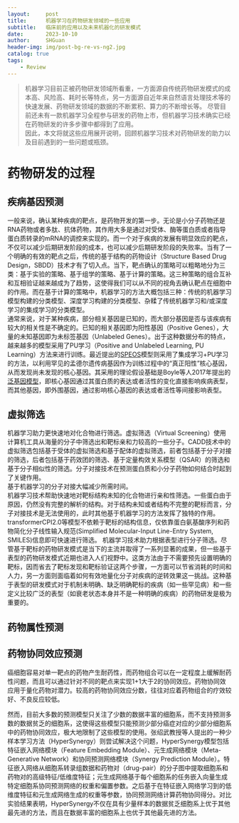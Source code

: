 ```yaml
---
layout:     post
title:      机器学习在药物研发领域的一些应用
subtitle:   临床前的应用以及未来机器化的研发模式
date:       2023-10-10
author:     SHGuan
header-img: img/post-bg-re-vs-ng2.jpg
catalog: true
tags:
    - Review
---
```


> 机器学习目前正被药物研发领域所看重，一方面源自传统药物研发模式的成本高、风险高、耗时长等特点，另一方面源自近年来自然语言处理技术等的快速发展、药物研发领域的数据的不断累积、算力的不断增长等。
> 尽管目前还未有一款机器学习全程参与研发的药物上市，但机器学习技术确实已经在药物研发的许多步骤中都得到了应用。  
> 因此，本文将就这些应用展开说明，回顾机器学习技术对药物研发的助力以及目前遇到的一些问题或瓶颈。  
> 
> 
  
#   药物研发的过程  

## 疾病基因预测  
一般来说，确认某种疾病的靶点，是药物开发的第一步。无论是小分子药物还是RNA药物或者多肽、抗体药物，其作用大多是通过对受体、酶等蛋白质或者指导蛋白质转录的mRNA的调控来实现的。而一个对于疾病的发展有明显效应的靶点，不仅可以减少后期研发阶段的成本，也可以减少后期研发阶段的失败率。当有了一个明确的有效的靶点之后，传统的基于结构的药物设计（Structure Based Drug Design，SBDD）技术才有了切入点。当下，靶点确认的策略可以粗略地分为三类：基于实验的策略、基于组学的策略、基于计算的策略。这三种策略的组合互补和互相验证越来越成为了趋势，这使得我们可以从不同的视角去确认靶点在细胞中的作用。而在基于计算的策略中，机器学习的方法大概包括三种：传统的机器学习模型构建的分类模型、深度学习构建的分类模型、杂糅了传统机器学习和/或深度学习的集成学习的分类模型。  
通常来说，对于某种疾病，部分相关基因是已知的，而大部分基因是否与该疾病有较大的相关性是不确定的。已知的相关基因即为阳性基因（Positive Genes），大量的未知基因即为未标签基因（Unlabeled Genes）。出于这种数据分布的特点，越来越多的模型采用了PU学习（Positive and Unlabeled Learning, PU Learning）方法来进行训练。最近提出的[SPEOS](https://github.com/fratajcz/speos)模型则采用了集成学习+PU学习的方法，以利用罕见的孟德尔遗传病基因作为训练过程中的“真正阳性”核心基因，从而发现尚未发现的核心基因。其采用的理论假设基础是Boyle等人2017年提出的[泛基因模型](https://pubmed.ncbi.nlm.nih.gov/28622505/)，即核心基因通过其蛋白质的表达或者活性的变化直接影响疾病表型，而其他基因，即外围基因，通过影响核心基因的表达或者活性等间接影响表型。  
 
## 虚拟筛选
机器学习助力更快速地对化合物进行筛选。虚拟筛选（Virtual Screening）使用计算机工具从海量的分子中筛选出和靶标亲和力较高的一些分子。CADD技术中的虚拟筛选包括基于受体的虚拟筛选和基于配体的虚拟筛选，前者包括基于分子对接的筛选，后者包括基于药效团的筛选、基于定量构效关系模型（QSAR）的筛选和基于分子相似性的筛选。分子对接技术在预测蛋白质和小分子药物如何结合时起到了关键作用。  
基于机器学习的分子对接大幅减少所需时间。  
机器学习技术帮助快速地对靶标结构未知的化合物进行亲和性筛选。一些蛋白由于原因，仍然没有完整的解析的结构。对于结构未知或者结构不完整的靶标而言，分子对接技术是无法使用的，此时其他基于机器学习的方法发挥了独特的作用。  transformerCPI2.0等模型不依赖于靶标的结构信息，仅依靠蛋白氨基酸序列和药物简化分子线性输入规范(Simplified Molecular-Input Line-Entry System, SMILES)信息即可快速进行筛选。
机器学习技术助力根据表型进行分子筛选。尽管基于靶标的药物研发模式是当下的主流并取得了一系列显著的成果，但一些基于表型的药物研发模式近期也进入人们视野中。这类方法由于不需要预先设置明确的靶标，因而省去了靶标发现和靶标验证这两个步骤，一方面可以节省消耗的时间和人力，另一方面则面临着如何有效地量化分子对疾病的逆转效果这一挑战。这种基于表型的研发模式对于机制未明确、缺乏明确靶标的疾病（如一些罕见病）和一些定义比较广泛的表型（如衰老状态本身并不是一种明确的疾病）的药物研发是极为重要的。

## 药物属性预测  

## 药物协同效应预测
癌细胞容易对单一靶点的药物产生耐药性，而药物组合可以在一定程度上缓解耐药性问题，而且可以通过针对不同的靶点来实现1+1大于2的协同效应。药物协同效应用于量化药物对潜力。较高的药物协同效应分数，往往对应着药物组合的疗效较好、不良反应较低。

然而，目前大多数的预测模型只关注了少数的数据丰富的细胞系，而不支持预测多数的数据贫乏的细胞系，这使得这些模型只能预测少部分癌症对应的少部分细胞系中的药物协同效应，极大地限制了这些模型的使用。张绍武教授等人提出的一种少样本学习方法（HyperSynergy）则尝试解决这个问题，HyperSynergy模型包括特征嵌入网络模块（Feature Embedding Module）、元生成网络模块（Meta-Generative Network）和协同预测网络模块（Synergy Prediction Module）。特征嵌入网络从细胞系转录组数据和药物对（drug-pair）的分子图中提取细胞系和药物对的高级特征/低维度特征；元生成网络基于每个细胞系的任务嵌入向量生成特定细胞系协同预测网络的权重和偏置参数。之后基于在特征嵌入网络学习到的低维度特征和元生成网络生成的权重等参数，协同预测网络计算药物协同得分。对比实验结果表明，HyperSynergy不仅在具有少量样本的数据贫乏细胞系上优于其他最先进的方法，而且在数据丰富的细胞系上也优于其他最先进的方法。

